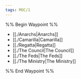 ```yaml
---
tags: MOC/1
---
```

%% Begin Waypoint %%
- [[./Anarchs|Anarchs]]
- [[./Camarilla|Camarilla]]
- [[./Regatta|Regatta]]
- [[./The Council|The Council]]
- [[./The Feds|The Feds]]
- [[./The Ministry|The Ministry]]

%% End Waypoint %%
